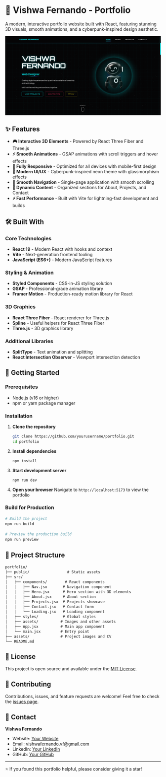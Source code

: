 # 🚀 Vishwa Fernando - Portfolio

A modern, interactive portfolio website built with React, featuring stunning 3D visuals, smooth animations, and a cyberpunk-inspired design aesthetic.

![Portfolio Preview](public/assets/Project-2.png)

## ✨ Features

- **🎮 Interactive 3D Elements** - Powered by React Three Fiber and Three.js
- **⚡ Smooth Animations** - GSAP animations with scroll triggers and hover effects
- **📱 Fully Responsive** - Optimized for all devices with mobile-first design
- **🎨 Modern UI/UX** - Cyberpunk-inspired neon theme with glassmorphism effects
- **🧭 Smooth Navigation** - Single-page application with smooth scrolling
- **📄 Dynamic Content** - Organized sections for About, Projects, and Contact
- **⚡ Fast Performance** - Built with Vite for lightning-fast development and builds

## 🛠️ Built With

### Core Technologies
- **React 19** - Modern React with hooks and context
- **Vite** - Next-generation frontend tooling
- **JavaScript (ES6+)** - Modern JavaScript features

### Styling & Animation
- **Styled Components** - CSS-in-JS styling solution
- **GSAP** - Professional-grade animation library
- **Framer Motion** - Production-ready motion library for React

### 3D Graphics
- **React Three Fiber** - React renderer for Three.js
- **Spline** - Useful helpers for React Three Fiber
- **Three.js** - 3D graphics library

### Additional Libraries
- **SplitType** - Text animation and splitting
- **React Intersection Observer** - Viewport intersection detection

## 🚀 Getting Started

### Prerequisites
- Node.js (v16 or higher)
- npm or yarn package manager

### Installation

1. **Clone the repository**
   ```bash
   git clone https://github.com/yourusername/portfolio.git
   cd portfolio
   ```

2. **Install dependencies**
   ```bash
   npm install
   ```

3. **Start development server**
   ```bash
   npm run dev
   ```

4. **Open your browser**
   Navigate to `http://localhost:5173` to view the portfolio

### Build for Production

```bash
# Build the project
npm run build

# Preview the production build
npm run preview
```

## 📁 Project Structure

```
portfolio/
├── public/                 # Static assets
├── src/
│   ├── components/        # React components
│   │   ├── Nav.jsx       # Navigation component
│   │   ├── Hero.jsx      # Hero section with 3D elements
│   │   ├── About.jsx     # About section
│   │   ├── Projects.jsx  # Projects showcase
│   │   ├── Contact.jsx   # Contact form
│   │   └── Loading.jsx   # Loading component
│   ├── styles/           # Global styles
│   ├── assets/          # Images and other assets
│   ├── App.jsx          # Main app component
│   └── main.jsx         # Entry point
├── assets/              # Project images and CV
└── README.md
```


## 📄 License

This project is open source and available under the [MIT License](LICENSE).

## 🤝 Contributing

Contributions, issues, and feature requests are welcome! Feel free to check the [issues page](https://github.com/vishwafernando/portfolio/issues).

## 📧 Contact

**Vishwa Fernando**
- Website: [Your Website](https://vishwafernando.me)
- Email: vishwafernando.vf@gmail.com
- LinkedIn: [Your LinkedIn](https://linkedin.com/in/vishwafernando)
- GitHub: [Your GitHub](https://github.com/vishwafernando)

---

⭐ If you found this portfolio helpful, please consider giving it a star!
